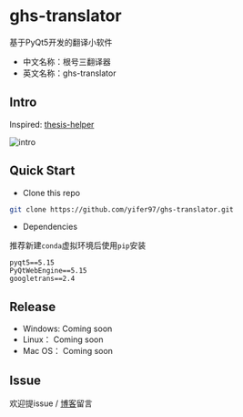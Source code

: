 # ghs-translator

基于PyQt5开发的翻译小软件
- 中文名称：根号三翻译器
- 英文名称：ghs-translator

## Intro

Inspired: [thesis-helper
](https://github.com/do-something-for-fun/thesis-helper)

![intro](https://images.yifer.net/blog/paper-assistant/%E6%88%AA%E5%9B%BE%E5%BD%95%E5%B1%8F_ghs-translator.py_20200623182109.gif)


## Quick Start
- Clone this repo 
```bash
git clone https://github.com/yifer97/ghs-translator.git
```
- Dependencies

推荐新建`conda`虚拟环境后使用`pip`安装
```
pyqt5==5.15
PyQtWebEngine==5.15
googletrans==2.4
```

## Release
- Windows: Coming soon
- Linux： Coming soon
- Mac OS： Coming soon

## Issue
欢迎提issue / [博客](https://www.yifer.net/app-tech/ghs-translator.html)留言